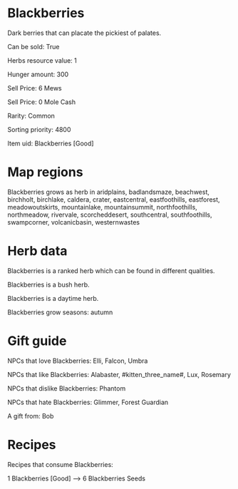# Blackberries

Dark berries that can placate the pickiest of palates.

Can be sold: True

Herbs resource value: 1

Hunger amount: 300

Sell Price: 6 Mews

Sell Price: 0 Mole Cash

Rarity: Common

Sorting priority: 4800

Item uid: Blackberries [Good]

# Map regions

Blackberries grows as herb in aridplains, badlandsmaze, beachwest, birchholt, birchlake, caldera, crater, eastcentral, eastfoothills, eastforest, meadowoutskirts, mountainlake, mountainsummit, northfoothills, northmeadow, rivervale, scorcheddesert, southcentral, southfoothills, swampcorner, volcanicbasin, westernwastes

# Herb data

Blackberries is a ranked herb which can be found in different qualities.

Blackberries is a bush herb.

Blackberries is a daytime herb.

Blackberries grow seasons: autumn

# Gift guide

NPCs that love Blackberries: Elli, Falcon, Umbra

NPCs that like Blackberries: Alabaster, #kitten_three_name#, Lux, Rosemary

NPCs that dislike Blackberries: Phantom

NPCs that hate Blackberries: Glimmer, Forest Guardian

A gift from: Bob

# Recipes

Recipes that consume Blackberries:

1 Blackberries [Good] --> 6 Blackberries Seeds